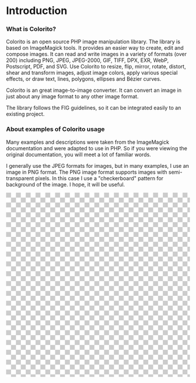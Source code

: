 # Introduction

### What is Colorito?

Colorito is an open source PHP image manipulation library. The library is based on ImageMagick tools. It provides an easier way to create, edit and compose images. It can read and write images in a variety of formats (over 200) including PNG, JPEG, JPEG-2000, GIF, TIFF, DPX, EXR, WebP, Postscript, PDF, and SVG. Use Colorito to resize, flip, mirror, rotate, distort, shear and transform images, adjust image colors, apply various special effects, or draw text, lines, polygons, ellipses and Bézier curves.

Colorito is an great image-to-image converter. It can convert an image in just about any image format to any other image format.

The library follows the FIG guidelines, so it can be integrated easily to an existing project. 


### About examples of Colorito usage

Many examples and descriptions were taken from the ImageMagick documentation and were adapted to use in PHP. So if you were viewing the original documentation, you will meet a lot of familiar words.

I generally use the JPEG formats for images, but in many examples, I use an image in PNG format. The PNG image format supports images with semi-transparent pixels. In this case I use a "checkerboard" pattern for background of the image. I hope, it will be useful. 

![transparent.png](../../_assets/img/transparent.png)